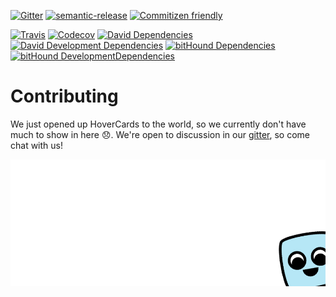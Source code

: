 [![Gitter](https://img.shields.io/gitter/room/kogg/hovercards.js.svg?style=flat-square&maxAge=3600)](https://gitter.im/kogg/hovercards)
[![semantic-release](https://img.shields.io/badge/%20%20%F0%9F%93%A6%F0%9F%9A%80-semantic--release-e10079.svg?style=flat-square)](https://github.com/semantic-release/semantic-release)
[![Commitizen friendly](https://img.shields.io/badge/commitizen-friendly-brightgreen.svg?style=flat-square&maxAge=3600)](http://commitizen.github.io/cz-cli/)

[![Travis](https://img.shields.io/travis/kogg/hovercards/master.svg?style=flat-square&maxAge=3600)](https://travis-ci.org/kogg/hovercards)
[![Codecov](https://img.shields.io/codecov/c/github/kogg/hovercards.svg?style=flat-square&maxAge=3600)](https://codecov.io/gh/kogg/hovercards)
[![David Dependencies](https://img.shields.io/david/kogg/hovercards.svg?style=flat-square&maxAge=3600)](https://david-dm.org/kogg/hovercards)
[![David Development Dependencies](https://img.shields.io/david/dev/kogg/hovercards.svg?style=flat-square&maxAge=3600)](https://david-dm.org/kogg/hovercards?type=dev)
[![bitHound Dependencies](https://img.shields.io/bithound/dependencies/github/kogg/hovercards.svg?style=flat-square&maxAge=3600)](https://www.bithound.io/github/kogg/hovercards/master/dependencies/npm)
[![bitHound DevelopmentDependencies](https://img.shields.io/bithound/devDependencies/github/kogg/hovercards.svg?style=flat-square&maxAge=3600)](https://www.bithound.io/github/kogg/hovercards/master/dependencies/npm)

# Contributing
We just opened up HoverCards to the world, so we currently don't have much to show in here :disappointed:. We're open to discussion in our [gitter](https://gitter.im/kogg/hovercards), so come chat with us!

![Bye!](../assets/images/carlito-corner.png)
